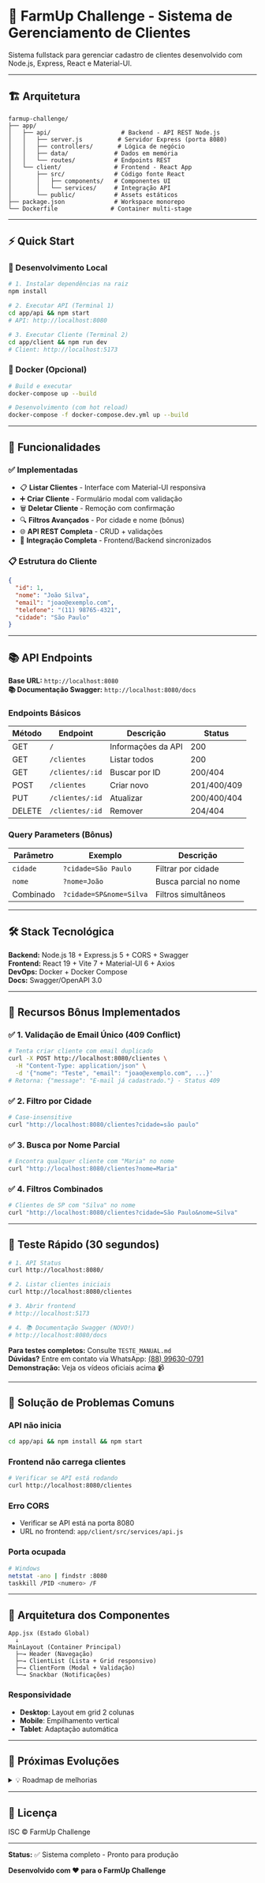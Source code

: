 # 🚀 FarmUp Challenge - Sistema de Gerenciamento de Clientes

Sistema fullstack para gerenciar cadastro de clientes desenvolvido com Node.js, Express, React e Material-UI.

---

## 🏗️ Arquitetura

```
farmup-challenge/
├── app/
│   ├── api/                    # Backend - API REST Node.js
│   │   ├── server.js          # Servidor Express (porta 8080)
│   │   ├── controllers/       # Lógica de negócio
│   │   ├── data/             # Dados em memória
│   │   └── routes/           # Endpoints REST
│   └── client/               # Frontend - React App
│       ├── src/              # Código fonte React
│       │   ├── components/   # Componentes UI
│       │   └── services/     # Integração API
│       └── public/           # Assets estáticos
├── package.json              # Workspace monorepo
└── Dockerfile               # Container multi-stage
```

---

## ⚡ Quick Start

### 🔧 Desenvolvimento Local

```bash
# 1. Instalar dependências na raiz
npm install

# 2. Executar API (Terminal 1)
cd app/api && npm start
# API: http://localhost:8080

# 3. Executar Cliente (Terminal 2)
cd app/client && npm run dev  
# Client: http://localhost:5173
```

### 🐳 Docker (Opcional)

```bash
# Build e executar
docker-compose up --build

# Desenvolvimento (com hot reload)
docker-compose -f docker-compose.dev.yml up --build
```

---

## 🎯 Funcionalidades

### ✅ Implementadas
- 📋 **Listar Clientes** - Interface com Material-UI responsiva
- ➕ **Criar Cliente** - Formulário modal com validação
- 🗑️ **Deletar Cliente** - Remoção com confirmação
- 🔍 **Filtros Avançados** - Por cidade e nome (bônus)
- 🌐 **API REST Completa** - CRUD + validações
- 🔄 **Integração Completa** - Frontend/Backend sincronizados

### 📋 Estrutura do Cliente
```json
{
  "id": 1,
  "nome": "João Silva",
  "email": "joao@exemplo.com",
  "telefone": "(11) 98765-4321",
  "cidade": "São Paulo"
}
```

---

## 📚 API Endpoints

**Base URL:** `http://localhost:8080`  
**📚 Documentação Swagger:** `http://localhost:8080/docs`

### Endpoints Básicos
| Método | Endpoint | Descrição | Status |
|--------|----------|-----------|--------|
| GET | `/` | Informações da API | 200 |
| GET | `/clientes` | Listar todos | 200 |
| GET | `/clientes/:id` | Buscar por ID | 200/404 |
| POST | `/clientes` | Criar novo | 201/400/409 |
| PUT | `/clientes/:id` | Atualizar | 200/400/404 |
| DELETE | `/clientes/:id` | Remover | 204/404 |

### Query Parameters (Bônus)
| Parâmetro | Exemplo | Descrição |
|-----------|---------|-----------|
| `cidade` | `?cidade=São Paulo` | Filtrar por cidade |
| `nome` | `?nome=João` | Busca parcial no nome |
| Combinado | `?cidade=SP&nome=Silva` | Filtros simultâneos |

---

## 🛠️ Stack Tecnológica

**Backend:** Node.js 18 + Express.js 5 + CORS + Swagger  
**Frontend:** React 19 + Vite 7 + Material-UI 6 + Axios  
**DevOps:** Docker + Docker Compose  
**Docs:** Swagger/OpenAPI 3.0

---

## 💎 Recursos Bônus Implementados

### ✅ **1. Validação de Email Único (409 Conflict)**
```bash
# Tenta criar cliente com email duplicado
curl -X POST http://localhost:8080/clientes \
  -H "Content-Type: application/json" \
  -d '{"nome": "Teste", "email": "joao@exemplo.com", ...}'
# Retorna: {"message": "E-mail já cadastrado."} - Status 409
```

### ✅ **2. Filtro por Cidade**
```bash
# Case-insensitive
curl "http://localhost:8080/clientes?cidade=são paulo"
```

### ✅ **3. Busca por Nome Parcial**
```bash
# Encontra qualquer cliente com "Maria" no nome
curl "http://localhost:8080/clientes?nome=Maria"
```

### ✅ **4. Filtros Combinados**
```bash
# Clientes de SP com "Silva" no nome
curl "http://localhost:8080/clientes?cidade=São Paulo&nome=Silva"
```

---

## 🧪 Teste Rápido (30 segundos)

```bash
# 1. API Status
curl http://localhost:8080/

# 2. Listar clientes iniciais
curl http://localhost:8080/clientes

# 3. Abrir frontend
# http://localhost:5173

# 4. 📚 Documentação Swagger (NOVO!)
# http://localhost:8080/docs
```

**Para testes completos:** Consulte `TESTE_MANUAL.md`  
**Dúvidas?** Entre em contato via WhatsApp: [(88) 99630-0791](https://wa.me/5588996300791?text=me%20chame%20no%20whatsapp!)  
**Demonstração:** Veja os vídeos oficiais acima 📹

---

## 🚨 Solução de Problemas Comuns

### API não inicia
```bash
cd app/api && npm install && npm start
```

### Frontend não carrega clientes
```bash
# Verificar se API está rodando
curl http://localhost:8080/clientes
```

### Erro CORS
- Verificar se API está na porta 8080
- URL no frontend: `app/client/src/services/api.js`

### Porta ocupada
```bash
# Windows
netstat -ano | findstr :8080
taskkill /PID <numero> /F
```

---

## 🎯 Arquitetura dos Componentes

```
App.jsx (Estado Global)
  ↓
MainLayout (Container Principal)
  ├─→ Header (Navegação)
  ├─→ ClientList (Lista + Grid responsivo)
  ├─→ ClientForm (Modal + Validação)
  └─→ Snackbar (Notificações)
```

### Responsividade
- **Desktop**: Layout em grid 2 colunas
- **Mobile**: Empilhamento vertical
- **Tablet**: Adaptação automática

---

## 🔮 Próximas Evoluções

<details>
<summary>💡 Roadmap de melhorias</summary>

### Funcionalidades
- [ ] Edição inline de clientes
- [ ] Paginação para grandes volumes
- [ ] Busca em tempo real
- [ ] Exportar/Importar dados
- [ ] Dashboard com estatísticas

### Técnico
- [ ] Banco de dados (PostgreSQL)
- [ ] Autenticação JWT
- [ ] Testes automatizados
- [ ] CI/CD Pipeline
- [ ] Monitoramento de logs

### UX/UI
- [ ] Tema escuro/claro
- [ ] Animações de transição
- [ ] Loading skeletons
- [ ] Offline support
- [ ] PWA features

</details>

---

## 📄 Licença

ISC © FarmUp Challenge

---

**Status:** ✅ Sistema completo - Pronto para produção

**Desenvolvido com ❤️ para o FarmUp Challenge**

